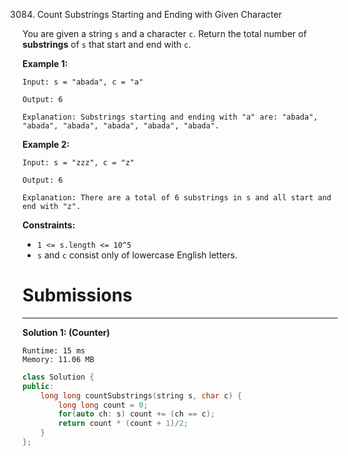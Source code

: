 3084. Count Substrings Starting and Ending with Given Character

You are given a string `s` and a character `c`. Return the total number of **substrings** of `s` that start and end with `c`.

 

**Example 1:**
```
Input: s = "abada", c = "a"

Output: 6

Explanation: Substrings starting and ending with "a" are: "abada", "abada", "abada", "abada", "abada", "abada".
```

**Example 2:**
```
Input: s = "zzz", c = "z"

Output: 6

Explanation: There are a total of 6 substrings in s and all start and end with "z".
```
 

**Constraints:**

* `1 <= s.length <= 10^5`
* `s` and `c` consist only of lowercase English letters.

# Submissions
---
**Solution 1: (Counter)**
```
Runtime: 15 ms
Memory: 11.06 MB
```
```c++
class Solution {
public:
    long long countSubstrings(string s, char c) {
        long long count = 0;
        for(auto ch: s) count += (ch == c);
        return count * (count + 1)/2;
    }
};
```

